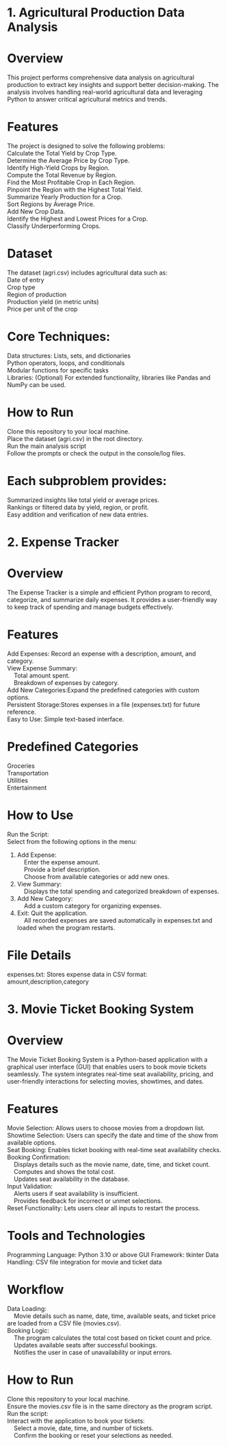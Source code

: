 # 1. Agricultural Production Data Analysis
# Overview
This project performs comprehensive data analysis on agricultural production to extract key insights and support better decision-making. The analysis involves handling real-world agricultural data and leveraging Python to answer critical agricultural metrics and trends.

# Features
The project is designed to solve the following problems:<br>
Calculate the Total Yield by Crop Type.<br>
Determine the Average Price by Crop Type.<br>
Identify High-Yield Crops by Region.<br>
Compute the Total Revenue by Region.<br>
Find the Most Profitable Crop in Each Region.<br>
Pinpoint the Region with the Highest Total Yield.<br>
Summarize Yearly Production for a Crop.<br>
Sort Regions by Average Price.<br>
Add New Crop Data.<br>
Identify the Highest and Lowest Prices for a Crop.<br>
Classify Underperforming Crops.<br>
# Dataset
The dataset (agri.csv) includes agricultural data such as:<br>
Date of entry<br>
Crop type<br>
Region of production<br>
Production yield (in metric units)<br>
Price per unit of the crop<br>
# Core Techniques:
Data structures: Lists, sets, and dictionaries<br>
Python operators, loops, and conditionals<br>
Modular functions for specific tasks<br>
Libraries:
(Optional) For extended functionality, libraries like Pandas and NumPy can be used.

# How to Run
Clone this repository to your local machine.<br>
Place the dataset (agri.csv) in the root directory.<br>
Run the main analysis script<br>
Follow the prompts or check the output in the console/log files.<br>
# Each subproblem provides:
Summarized insights like total yield or average prices.<br>
Rankings or filtered data by yield, region, or profit.<br>
Easy addition and verification of new data entries.<br>

# 2. Expense Tracker
# Overview
The Expense Tracker is a simple and efficient Python program to record, categorize, and summarize daily expenses. It provides a user-friendly way to keep track of spending and manage budgets effectively.

# Features
Add Expenses: Record an expense with a description, amount, and category.<br>
View Expense Summary:<br>
&nbsp;&nbsp;&nbsp;&nbsp;Total amount spent.<br>
&nbsp;&nbsp;&nbsp;&nbsp;Breakdown of expenses by category.<br>
Add New Categories:Expand the predefined categories with custom options.<br>
Persistent Storage:Stores expenses in a file (expenses.txt) for future reference.<br>
Easy to Use: Simple text-based interface.<br>
# Predefined Categories
Groceries<br>
Transportation<br>
Utilities<br>
Entertainment<br>
# How to Use
Run the Script:<br>
Select from the following options in the menu:<br>

1. Add Expense:<br>
&nbsp;&nbsp;&nbsp;&nbsp;Enter the expense amount.<br>
&nbsp;&nbsp;&nbsp;&nbsp;Provide a brief description.<br>
&nbsp;&nbsp;&nbsp;&nbsp;Choose from available categories or add new ones.<br>
2. View Summary:<br>
&nbsp;&nbsp;&nbsp;&nbsp;Displays the total spending and categorized breakdown of expenses.<br>
3. Add New Category:<br>
&nbsp;&nbsp;&nbsp;&nbsp;Add a custom category for organizing expenses.<br>
4. Exit: Quit the application.<br>
&nbsp;&nbsp;&nbsp;&nbsp;All recorded expenses are saved automatically in expenses.txt and loaded when the program restarts.<br>
# File Details
expenses.txt: Stores expense data in CSV format: amount,description,category

# 3. Movie Ticket Booking System
# Overview
The Movie Ticket Booking System is a Python-based application with a graphical user interface (GUI) that enables users to book movie tickets seamlessly. The system integrates real-time seat availability, pricing, and user-friendly interactions for selecting movies, showtimes, and dates.

# Features
Movie Selection: Allows users to choose movies from a dropdown list.<br>
Showtime Selection: Users can specify the date and time of the show from available options.<br>
Seat Booking: Enables ticket booking with real-time seat availability checks.<br>
Booking Confirmation:<br>
&nbsp;&nbsp;&nbsp;&nbsp;Displays details such as the movie name, date, time, and ticket count.<br>
&nbsp;&nbsp;&nbsp;&nbsp;Computes and shows the total cost.<br>
&nbsp;&nbsp;&nbsp;&nbsp;Updates seat availability in the database.<br>
Input Validation:<br>
&nbsp;&nbsp;&nbsp;&nbsp;Alerts users if seat availability is insufficient.<br>
&nbsp;&nbsp;&nbsp;&nbsp;Provides feedback for incorrect or unmet selections.<br>
Reset Functionality: Lets users clear all inputs to restart the process.<br>
# Tools and Technologies
Programming Language: Python 3.10 or above
GUI Framework: tkinter
Data Handling: CSV file integration for movie and ticket data
# Workflow
Data Loading:<br>
&nbsp;&nbsp;&nbsp;&nbsp;Movie details such as name, date, time, available seats, and ticket price are loaded from a CSV file (movies.csv).<br>
Booking Logic:<br>
&nbsp;&nbsp;&nbsp;&nbsp;The program calculates the total cost based on ticket count and price.<br>
&nbsp;&nbsp;&nbsp;&nbsp;Updates available seats after successful bookings.<br>
&nbsp;&nbsp;&nbsp;&nbsp;Notifies the user in case of unavailability or input errors.<br>

# How to Run
Clone this repository to your local machine.<br>
Ensure the movies.csv file is in the same directory as the program script.<br>
Run the script:<br>
Interact with the application to book your tickets:<br>
&nbsp;&nbsp;&nbsp;&nbsp;Select a movie, date, time, and number of tickets.<br>
&nbsp;&nbsp;&nbsp;&nbsp;Confirm the booking or reset your selections as needed.<br>

